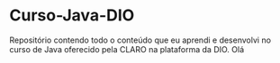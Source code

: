 # Curso-Java-DIO
Repositório contendo todo o conteúdo que eu aprendi e desenvolvi no curso de Java oferecido pela CLARO na plataforma da DIO.
Olá 
